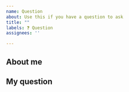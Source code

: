 ```yaml
---
name: Question
about: Use this if you have a question to ask
title: ""
labels: ❓ Question
assignees: ''

---
```


<!--
Before you post, be sure to read our Contribution guidelines:
https://nrkno.github.io/sofie-core/docs/for-developers/contribution-guidelines
-->

## About me
<!--
Tell us who / which organization you are representing.
Example: This PR is contributed by NRK
-->

## My question
<!-- Write your question below. -->

